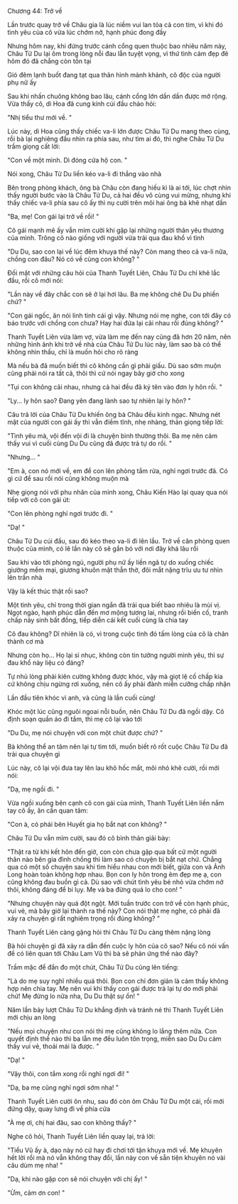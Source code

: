 




Chương 44: Trở về

Lần trước quay trở về Châu gia là lúc niềm vui lan tỏa cả con tim, vì khi đó tình yêu của cô vừa lúc chớm nở, hạnh phúc đong đầy

Nhưng hôm nay, khi đứng trước cánh cổng quen thuộc bao nhiêu năm này, Châu Tử Du lại ôm trong lòng nỗi đau lẫn tuyệt vọng, vì thứ tình cảm đẹp đẽ hôm đó đã chẳng còn tồn tại

Gió đêm lạnh buốt đang tạt qua thân hình mảnh khảnh, cô độc của người phụ nữ ấy

Sau khi nhấn chuông không bao lâu, cánh cổng lớn dần dần được mở rộng. Vừa thấy cô, dì Hoa đã cung kính cúi đầu chào hỏi:

"Nhị tiểu thư mới về. "

Lúc này, dì Hoa cũng thấy chiếc va-li lớn được Châu Tử Du mang theo cùng, rồi bà lại nghiêng đầu nhìn ra phía sau, như tìm ai đó, thì nghe Châu Tử Du trầm giọng cất lời:

"Con về một mình. Dì đóng cửa hộ con. "

Nói xong, Châu Tử Du liền kéo va-li đi thẳng vào nhà

Bên trong phòng khách, ông bà Châu còn đang hiếu kì là ai tới, lúc chợt nhìn thấy người bước vào là Châu Tử Du, cả hai đều vô cùng vui mừng, nhưng khi thấy chiếc va-li phía sau cô ấy thì nụ cười trên môi hai ông bà khẽ nhạt dần

"Ba, mẹ! Con gái lại trở về rồi! "

Cô gái mạnh mẽ ấy vẫn mỉm cười khi gặp lại những người thân yêu thương của mình. Trông cô nào giống với người vừa trải qua đau khổ vì tình

"Du Du, sao con lại về lúc đêm khuya thế này? Còn mang theo cả va-li nữa, chồng con đâu? Nó có về cùng con không? "


Đối mặt với những câu hỏi của Thanh Tuyết Liên, Châu Tử Du chỉ khẽ lắc đầu, rồi cô mới nói:

"Lần này về đây chắc con sẽ ở lại hơi lâu. Ba mẹ không chê Du Du phiền chứ? "

"Con gái ngốc, ăn nói linh tinh cái gì vậy. Nhưng nói mẹ nghe, con tới đây có báo trước với chồng con chưa? Hay hai đứa lại cãi nhau rồi đúng không? "

Thanh Tuyết Liên vừa làm vợ, vừa làm mẹ đến nay cũng đã hơn 20 năm, nên những hình ảnh khi trở về nhà của Châu Tử Du lúc này, làm sao bà có thể không nhìn thấu, chỉ là muốn hỏi cho rõ ràng

Mà nếu bà đã muốn biết thì cô không cần gì phải giấu. Dù sao sớm muộn cũng phải nói ra tất cả, thôi thì cứ nói ngay bây giờ cho xong

"Tụi con không cãi nhau, nhưng cả hai đều đã ký tên vào đơn ly hôn rồi. "

"Ly... ly hôn sao? Đang yên đang lành sao tự nhiên lại ly hôn? "

Câu trả lời của Châu Tử Du khiến ông bà Châu đều kinh ngạc. Nhưng nét mặt của người con gái ấy thì vẫn điềm tĩnh, nhẹ nhàng, thản giọng tiếp lời:

"Tình yêu mà, vội đến vội đi là chuyện bình thường thôi. Ba mẹ nên cảm thấy vui vì cuối cùng Du Du cũng đã được trả tự do rồi. "

"Nhưng... "

"Em à, con nó mới về, em để con lên phòng tắm rửa, nghỉ ngơi trước đã. Có gì cứ để sau rồi nói cũng không muộn mà

Nhẹ giọng nói với phu nhân của mình xong, Châu Kiến Hào lại quay qua nói tiếp với cô con gái út:

"Con lên phòng nghỉ ngơi trước đi. "

"Dạ! "

Châu Tử Du cúi đầu, sau đó kéo theo va-li đi lên lầu. Trở về căn phòng quen thuộc của mình, có lẽ lần này cô sẽ gắn bó với nơi đây khá lâu rồi

Sau khi vào tới phòng ngủ, người phụ nữ ấy liền ngã tự do xuống chiếc giường mềm mại, giương khuôn mặt thẫn thờ, đôi mắt nặng trĩu ưu tư nhìn lên trần nhà

Vậy là kết thúc thật rồi sao?

Một tình yêu, chỉ trong thời gian ngắn đã trải qua biết bao nhiêu là mùi vị. Ngọt ngào, hạnh phúc dẫn đến mơ mộng tương lai, nhưng rồi biến cố, tranh chấp nảy sinh bất đồng, tiếp diễn cái kết cuối cùng là chia tay


Cô đau không? Dĩ nhiên là có, vì trong cuộc tình đó tấm lòng của cô là chân thành cơ mà

Nhưng còn họ... Họ lại sỉ nhục, không còn tin tưởng người mình yêu, thì sự đau khổ này liệu có đáng?

Tự nhủ lòng phải kiên cường không được khóc, vậy mà giọt lệ cố chấp kia cứ không chịu ngừng rơi xuống, nên cô ấy phải đành miễn cưỡng chấp nhận

Lần đầu tiên khóc vì anh, và cũng là lần cuối cùng!

Khóc một lúc cũng nguôi ngoai nỗi buồn, nên Châu Tử Du đã ngồi dậy. Cô định soạn quần áo đi tắm, thì mẹ cô lại vào tới

"Du Du, mẹ nói chuyện với con một chút được chứ? "

Bà không thể an tâm nên lại tự tìm tới, muốn biết rõ rốt cuộc Châu Tử Du đã trải qua chuyện gì

Lúc này, cô lại vội đưa tay lên lau khô hốc mắt, môi nhỏ khẽ cười, rồi mới nói:

"Dạ, mẹ ngồi đi. "

Vừa ngồi xuống bên cạnh cô con gái của mình, Thanh Tuyết Liên liền nắm tay cô ấy, ân cần quan tâm:

"Con à, có phải bên Huyết gia họ bắt nạt con không? "

Châu Tử Du vẫn mỉm cười, sau đó cô bình thản giải bày:

"Thật ra từ khi kết hôn đến giờ, con còn chưa gặp qua bất cứ một người thân nào bên gia đình chồng thì làm sao có chuyện bị bắt nạt chứ. Chẳng qua có một số chuyện sau khi tìm hiểu nhau con mới biết, giữa con và Ảnh Long hoàn toàn không hợp nhau. Bọn con ly hôn trong êm đẹp mẹ ạ, con cũng không đau buồn gì cả. Dù sao với chút tình yêu bé nhỏ vừa chớm nở thôi, không đáng để bi lụy. Mẹ và ba đừng quá lo cho con! "

"Nhưng chuyện này quá đột ngột. Mới tuần trước con trở về còn hạnh phúc, vui vẻ, mà bây giờ lại thành ra thế này? Con nói thật mẹ nghe, có phải đã xảy ra chuyện gì rất nghiêm trọng rồi đúng không? "

Thanh Tuyết Liên càng gặng hỏi thì Châu Tử Du càng thêm nặng lòng

Bà hỏi chuyện gì đã xảy ra dẫn đến cuộc ly hôn của cô sao? Nếu cô nói vấn đề có liên quan tới Châu Lam Vũ thì bà sẽ phản ứng thế nào đây?

Trầm mặc để đắn đo một chút, Châu Tử Du cũng lên tiếng:


"Là do mẹ suy nghĩ nhiều quá thôi. Bọn con chỉ đơn giản là cảm thấy không hợp nên chia tay. Mẹ nên vui khi thấy con gái được trả lại tự do mới phải chứ! Mẹ đừng lo nữa nha, Du Du thật sự ổn! "

Năm lần bảy lượt Châu Tử Du khẳng định và tránh né thì Thanh Tuyết Liên mới chịu an lòng

"Nếu mọi chuyện như con nói thì mẹ cũng không lo lắng thêm nữa. Con quyết định thế nào thì ba lẫn mẹ đều luôn tôn trọng, miễn sao Du Du cảm thấy vui vẻ, thoải mái là được. "

"Dạ! "

"Vậy thôi, con tắm xong rồi nghỉ ngơi đi! "

"Dạ, ba mẹ cũng nghỉ ngơi sớm nha! "

Thanh Tuyết Liên cười ôn nhu, sau đó còn ôm Châu Tử Du một cái, rồi mới đứng dậy, quay lưng đi về phía cửa

"À mẹ ơi, chị hai đâu, sao con không thấy? "

Nghe cô hỏi, Thanh Tuyết Liên liền quay lại, trả lời:

"Tiểu Vũ ấy à, dạo này nó cứ hay đi chơi tới tận khuya mới về. Mẹ khuyên hết lời rồi mà nó vẫn không thay đổi, lần này con về sẵn tiện khuyên nó vài câu dùm mẹ nha! "

"Dạ, khi nào gặp con sẽ nói chuyện với chị ấy! "

"Ừm, cảm ơn con! "




